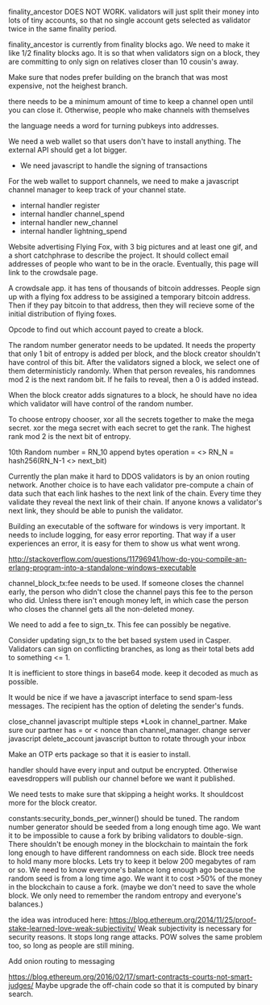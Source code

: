 finality_ancestor DOES NOT WORK. validators will just split their money into lots of tiny accounts, so that no single account gets selected as validator twice in the same finality period.

finality_ancestor is currently from finality blocks ago. We need to make it like 1/2 finality blocks ago. It is so that when validators sign on a block, they are committing to only sign on relatives closer than 10 cousin's away.

Make sure that nodes prefer building on the branch that was most expensive, not the heighest branch. 

there needs to be a minimum amount of time to keep a channel open until you can close it. Otherwise, people who make channels with themselves 


the language needs a word for turning pubkeys into addresses.

We need a web wallet so that users don't have to install anything. The external API should get a lot bigger.
* We need javascript to handle the signing of transactions

For the web wallet to support channels, we need to make a javascript channel manager to keep track of your channel state.
* internal handler register
* internal handler channel_spend
* internal handler new_channel
* internal handler lightning_spend

Website advertising Flying Fox, with 3 big pictures and at least one gif, and a short catchphrase to describe the project.
It should collect email addresses of people who want to be in the oracle.
Eventually, this page will link to the crowdsale page.

A crowdsale app. it has tens of thousands of bitcoin addresses. People sign up with a flying fox address to be assigined a temporary bitcoin address. Then if they pay bitcoin to that address, then they will recieve some of the initial distribution of flying foxes.

Opcode to find out which account payed to create a block.

The random number generator needs to be updated.
It needs the property that only 1 bit of entropy is added per block, and the block creator shouldn't have control of this bit.
After the validators signed a block, we select one of them deterministicly randomly. When that person reveales, his randomnes mod 2 is the next random bit. If he fails to reveal, then a 0 is added instead.

When the block creator adds signatures to a block, he should have no idea which validator will have control of the random number.

To choose entropy chooser, xor all the secrets together to make the mega secret. xor the mega secret with each secret to get the rank. The highest rank mod 2 is the next bit of entropy.

10th Random number = RN_10
append bytes operation = <>
RN_N = hash256(RN_N-1 <> next_bit)

Currently the plan make it hard to DDOS validators is by an onion routing network.
Another choice is to have each validator pre-compute a chain of data such that each link hashes to the next link of the chain.
Every time they validate they reveal the next link of their chain.
If anyone knows a validator's next link, they should be able to punish the validator.

Building an executable of the software for windows is very important. It needs to include logging, for easy error reporting. That way if a user experiences an error, it is easy for them to show us what went wrong.

http://stackoverflow.com/questions/11796941/how-do-you-compile-an-erlang-program-into-a-standalone-windows-executable


channel_block_tx:fee needs to be used. If someone closes the channel early, the person who didn't close the channel pays this fee to the person who did. Unless there isn't enough money left, in which case the person who closes the channel gets all the non-deleted money.

We need to add a fee to sign_tx. This fee can possibly be negative.

Consider updating sign_tx to the bet based system used in Casper. Validators can sign on conflicting branches, as long as their total bets add to something <= 1. 

It is inefficient to store things in base64 mode. keep it decoded as much as possible.


It would be nice if we have a javascript interface to send spam-less messages. The recipient has the option of deleting the sender's funds.

close_channel javascript multiple steps
*Look in channel_partner. Make sure our partner has = or < nonce than channel_manager.
change server javascript
delete_account javascript
button to rotate through your inbox

Make an OTP erts package so that it is easier to install.

handler should have every input and output be encrypted. Otherwise eavesdroppers will publish our channel before we want it published.

We need tests to make sure that skipping a height works. It shouldcost more for the block creator.

constants:security_bonds_per_winner() should be tuned. The random number generator should be seeded from a long enough time ago.
We want it to be impossible to cause a fork by bribing validators to double-sign. There shouldn't be enough money in the blockchain to maintain the fork long enough to have different randomness on each side.
Block tree needs to hold many more blocks. Lets try to keep it below 200 megabytes of ram or so. We need to know everyone's balance long enough ago because the random seed is from a long time ago. We want it to cost >50% of the money in the blockchain to cause a fork. (maybe we don't need to save the whole block. We only need to remember the random entropy and everyone's balances.)


the idea was introduced here: https://blog.ethereum.org/2014/11/25/proof-stake-learned-love-weak-subjectivity/
Weak subjectivity is necessary for security reasons. It stops long range attacks.
POW solves the same problem too, so long as people are still mining.

Add onion routing to messaging

https://blog.ethereum.org/2016/02/17/smart-contracts-courts-not-smart-judges/
Maybe upgrade the off-chain code so that it is computed by binary search.
